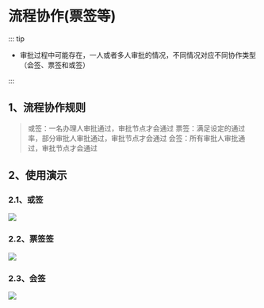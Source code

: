 # 流程协作(票签等)
::: tip 
- 审批过程中可能存在，一人或者多人审批的情况，不同情况对应不同协作类型（会签、票签和或签）

:::

## 1、流程协作规则
> 或签：一名办理人审批通过，审批节点才会通过
> 票签：满足设定的通过率，部分审批人审批通过，审批节点才会通过
> 会签：所有审批人审批通过，审批节点才会通过


## 2、使用演示
### 2.1、或签
<img src="https://foruda.gitee.com/images/1733192550833087867/e28c8a1c_2218307.png"/>

### 2.2、票签签
<img src="https://foruda.gitee.com/images/1733192752351796936/ab226443_2218307.png"/>

### 2.3、会签
<img src="https://foruda.gitee.com/images/1733192611266477094/d5d920aa_2218307.png"/>


